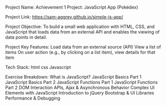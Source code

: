 Project Name:
Achievement 1 Project: JavaScript App (Pokédex)

Project Link:
https://sam-aggrey.github.io/simple-js-app/

Project Objective:
To build a small web application with HTML, CSS, and JavaScript that loads data from an external API and enables the viewing of data points in detail.

Project Key Features:
Load data from an external source (API)
View a list of items
On user action (e.g., by clicking on a list item), view details for that item

Tech Stack:
html
css
Javascript 

Exercise Breakdown:
What is JavaScript?
JavaScript Basics Part 1
JavaScript Basics Part 2
JavaScript Functions Part 1
JavaScript Functions Part 2
DOM Interaction
APIs, Ajax & Asynchronous Behavior
Complex UI Elements with JavaScript
Introduction to jQuery
Bootstrap & UI Libraries
Performance & Debugging